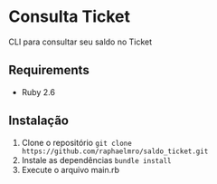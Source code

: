 # Consulta Ticket

CLI para consultar seu saldo no Ticket

## Requirements
-   Ruby 2.6

## Instalação
1. Clone o repositório
`git clone https://github.com/raphaelmro/saldo_ticket.git`
2. Instale as dependências
`bundle install`
3. Execute o arquivo main.rb
